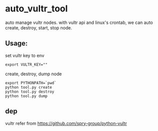 # auto_vultr_tool

auto manage vultr nodes. with vultr api and linux's crontab, we can auto create, destroy, start, stop node.

## Usage:

set vultr key to env

```
export VULTR_KEY=""
```

create, destroy, dump node

```
export PYTHONPATH=`pwd`
python tool.py create
python tool.py destroy
python tool.py dump
```

## dep

vultr refer from https://github.com/spry-group/python-vultr
